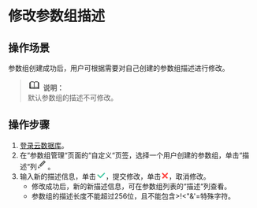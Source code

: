 # 修改参数组描述<a name="zh-cn_topic_0063405522"></a>

## 操作场景<a name="section48615666173749"></a>

参数组创建成功后，用户可根据需要对自己创建的参数组描述进行修改。

>![](public_sys-resources/icon-note.gif) **说明：**   
>默认参数组的描述不可修改。  

## 操作步骤<a name="s0b4257cd13504b4e9af5cd8af578de78"></a>

1.  [登录云数据库](https://support.huaweicloud.com/qs-rds/rds_login.html)。
2.  在“参数组管理“页面的“自定义“页签，选择一个用户创建的参数组，单击“描述“列![](figures/修改名称和端口.png)。
3.  输入新的描述信息，单击![](figures/提交-2.png)，提交修改，单击![](figures/取消02.png)，取消修改。
    -   修改成功后，新的新描述信息，可在参数组列表的“描述“列查看。
    -   参数组的描述长度不能超过256位，且不能包含\>!<"&'=特殊字符。


